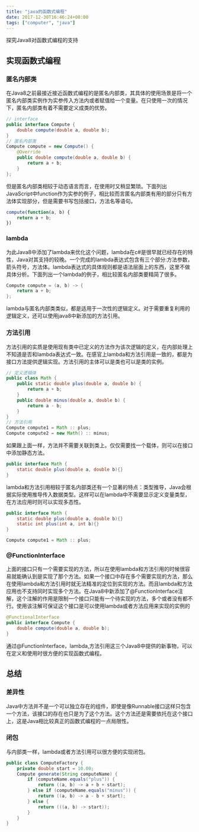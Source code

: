 ```yaml
---
title: "java的函数式编程"
date: 2017-12-30T16:46:24+08:00
tags: ["computer", "java"]
---
```

探究Java8对函数式编程的支持
<!--more-->

## 实现函数式编程
### 匿名内部类
在Java8之前最接近接近函数式编程的是匿名内部类，其具体的使用场景是将一个匿名内部类实例作为实参传入方法内或者赋值给一个变量。在只使用一次的情况下，匿名内部类有着不需要定义成类的优势。

``` java
// interface
public interface Compute {
    double compute(double a, double b);
}
// 匿名内部类
Compute compute = new Compute() {
    @Override
    public double compute(double a, double b) {
        return a + b;
    }
};
```

但是匿名内部类相较于动态语言而言，在使用时又稍显繁琐。下面列出JavaScript中function作为实参的例子，相比较而言匿名内部类有用的部分只有方法体实现部分，但是需要书写包括接口，方法名等语句。

``` javascript
compute(function(a, b) {
    return a + b;
})
```

### lambda
为此Java8中添加了lambda来优化这个问题，lambda在c#是很早就已经存在的特性，Java对其支持的较晚。一个完成的lambda表达式包含有三个部分:方法参数，箭头符号，方法体。lambda表达式的具体规则都是语法层面上的东西，这里不做具体分析。下面列出一个lambda的例子，相比较匿名内部类要精简了很多。

``` java
Compute compute = (a, b) -> {
    return a + b;
};
```

lambda与匿名内部类类似，都是适用于一次性的逻辑定义。对于需要重复利用的逻辑定义，还可以使用java8中新添加的方法引用。

### 方法引用
方法引用的实质是使用现有类中已定义的方法作为该次逻辑的定义，在内部处理上不知道是否和lambda表达式一致。在感官上lambda和方法引用是一致的，都是为接口方法提供逻辑实现。方法引用的主体可以是类也可以是类的实例。

``` java
// 定义逻辑体
public class Math {
    public static double plus(double a, double b) {
        return a + b;
    }
    public double minus(double a, double b) {
        return a - b;
    }
}
// 方法引用
Compute compute1 = Math :: plus;
Compute compute2 = new Math() :: minus;
```

如果跟上面一样，方法并不需要关联到类上。仅仅需要找一个载体，则可以在接口中添加静态方法。

``` java
public interface Math {
    static double plus(double a, double b){}
}
```

lambda和方法引用相较于匿名内部类还有一个显著的特点：类型推导，Java会根据实际使用推导传入数据类型。这样可以在lambda中不需要显示定义变量类型，在方法应用时则可以实现多态性。

``` java
public interface Math {
    static double plus(double a, double b){}
    static int plus(int a, int b){}
}

Compute compute1 = Math :: plus;
```

### @FunctionInterface
上面的接口只有一个需要实现的方法，所以在使用lambda和方法引用的时候很容易就能确认到是实现了那个方法。如果一个接口中存在多个需要实现的方法，那么在使用lambda和方法引用时就无法精准的定位到实现的方法。而且lambda和方法应用也不支持同时实现多个方法。在Java8中新添加了@FunctionInterface注解，这个注解的作用是限制一个接口只能有一个待实现的方法，多个或者没有都不行。使用该注解可保证这个接口是可以使用lambda或者方法应用来实现的实例的

``` java
@FunctionalInterface
public interface Compute {
    double compute(double a, double b);
}
```

通过@FunctionInterface，lambda,方法引用这三个Java8中提供的新事物，可以在定义和使用时很方便的实现函数式编程。

## 总结
### 差异性
Java中方法并不是一个可以独立存在的组件，即使是像Runnable接口这样只包含一个方法，该接口的存在也只是为了这个方法。这个方法还是需要依托在这个接口上，这是Java相比较真正的函数式编程的一点局限性。

### 闭包
与内部类一样，lambda或者方法引用可以很方便的实现闭包。

``` java
public class ComputeFactory {
    private double start = 10.00;
    Compute generate(String computeName) {
        if (computeName.equals("plus")) {
            return ((a, b) -> a + b + start);
        } else if (computeName.equals("minus")) {
            return ((a, b) -> a - b + start);
        } else {
            return (((a, b) -> start));
        }
    }
}
```

